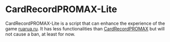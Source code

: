 # CardRecordPROMAX-Lite
CardRecordPROMAX-Lite is a script that can enhance the experience of the game [ruarua.ru](ruarua.ru). It has less functionalities than 
[CardRecordPROMAX](https://github.com/Davidasx/CardRecordPROMAX) but will not cause a ban, at least for now.
